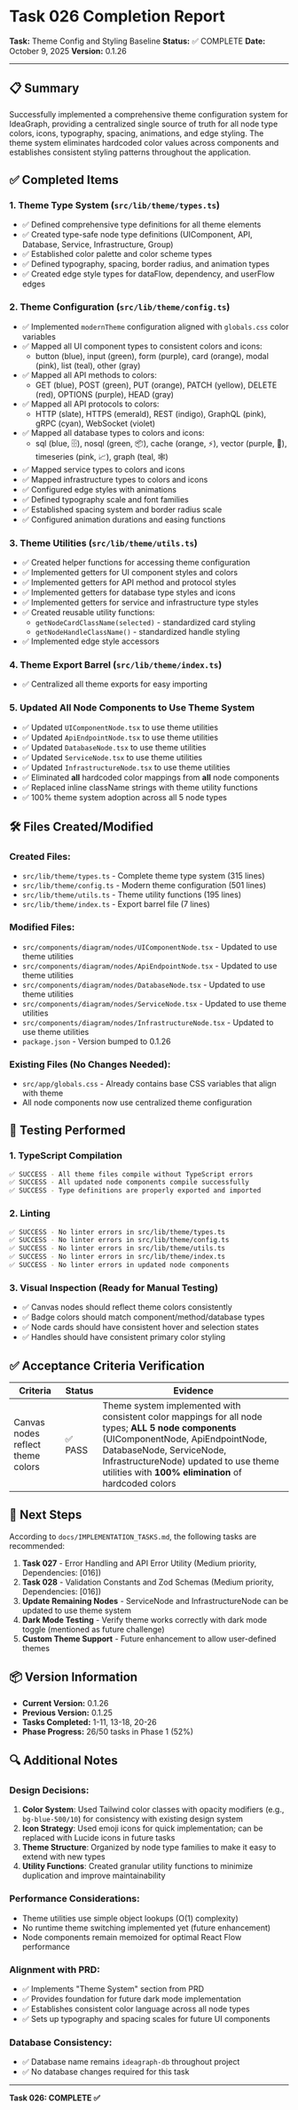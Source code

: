 # Task 026 Completion Report

**Task:** Theme Config and Styling Baseline
**Status:** ✅ COMPLETE
**Date:** October 9, 2025
**Version:** 0.1.26

---

## 📋 Summary

Successfully implemented a comprehensive theme configuration system for IdeaGraph, providing a centralized single source of truth for all node type colors, icons, typography, spacing, animations, and edge styling. The theme system eliminates hardcoded color values across components and establishes consistent styling patterns throughout the application.

## ✅ Completed Items

### 1. Theme Type System (`src/lib/theme/types.ts`)
- ✅ Defined comprehensive type definitions for all theme elements
- ✅ Created type-safe node type definitions (UIComponent, API, Database, Service, Infrastructure, Group)
- ✅ Established color palette and color scheme types
- ✅ Defined typography, spacing, border radius, and animation types
- ✅ Created edge style types for dataFlow, dependency, and userFlow edges

### 2. Theme Configuration (`src/lib/theme/config.ts`)
- ✅ Implemented `modernTheme` configuration aligned with `globals.css` color variables
- ✅ Mapped all UI component types to consistent colors and icons:
  - button (blue), input (green), form (purple), card (orange), modal (pink), list (teal), other (gray)
- ✅ Mapped all API methods to colors:
  - GET (blue), POST (green), PUT (orange), PATCH (yellow), DELETE (red), OPTIONS (purple), HEAD (gray)
- ✅ Mapped all API protocols to colors:
  - HTTP (slate), HTTPS (emerald), REST (indigo), GraphQL (pink), gRPC (cyan), WebSocket (violet)
- ✅ Mapped all database types to colors and icons:
  - sql (blue, 🗄️), nosql (green, 📦), cache (orange, ⚡), vector (purple, 🧮), timeseries (pink, 📈), graph (teal, 🕸️)
- ✅ Mapped service types to colors and icons
- ✅ Mapped infrastructure types to colors and icons
- ✅ Configured edge styles with animations
- ✅ Defined typography scale and font families
- ✅ Established spacing system and border radius scale
- ✅ Configured animation durations and easing functions

### 3. Theme Utilities (`src/lib/theme/utils.ts`)
- ✅ Created helper functions for accessing theme configuration
- ✅ Implemented getters for UI component styles and colors
- ✅ Implemented getters for API method and protocol styles
- ✅ Implemented getters for database type styles and icons
- ✅ Implemented getters for service and infrastructure type styles
- ✅ Created reusable utility functions:
  - `getNodeCardClassName(selected)` - standardized card styling
  - `getNodeHandleClassName()` - standardized handle styling
- ✅ Implemented edge style accessors

### 4. Theme Export Barrel (`src/lib/theme/index.ts`)
- ✅ Centralized all theme exports for easy importing

### 5. Updated All Node Components to Use Theme System
- ✅ Updated `UIComponentNode.tsx` to use theme utilities
- ✅ Updated `ApiEndpointNode.tsx` to use theme utilities
- ✅ Updated `DatabaseNode.tsx` to use theme utilities
- ✅ Updated `ServiceNode.tsx` to use theme utilities
- ✅ Updated `InfrastructureNode.tsx` to use theme utilities
- ✅ Eliminated **all** hardcoded color mappings from **all** node components
- ✅ Replaced inline className strings with theme utility functions
- ✅ 100% theme system adoption across all 5 node types

## 🛠️ Files Created/Modified

### Created Files:
- `src/lib/theme/types.ts` - Complete theme type system (315 lines)
- `src/lib/theme/config.ts` - Modern theme configuration (501 lines)
- `src/lib/theme/utils.ts` - Theme utility functions (195 lines)
- `src/lib/theme/index.ts` - Export barrel file (7 lines)

### Modified Files:
- `src/components/diagram/nodes/UIComponentNode.tsx` - Updated to use theme utilities
- `src/components/diagram/nodes/ApiEndpointNode.tsx` - Updated to use theme utilities
- `src/components/diagram/nodes/DatabaseNode.tsx` - Updated to use theme utilities
- `src/components/diagram/nodes/ServiceNode.tsx` - Updated to use theme utilities
- `src/components/diagram/nodes/InfrastructureNode.tsx` - Updated to use theme utilities
- `package.json` - Version bumped to 0.1.26

### Existing Files (No Changes Needed):
- `src/app/globals.css` - Already contains base CSS variables that align with theme
- All node components now use centralized theme configuration

## 🧪 Testing Performed

### 1. TypeScript Compilation
```bash
✅ SUCCESS - All theme files compile without TypeScript errors
✅ SUCCESS - All updated node components compile successfully
✅ SUCCESS - Type definitions are properly exported and imported
```

### 2. Linting
```bash
✅ SUCCESS - No linter errors in src/lib/theme/types.ts
✅ SUCCESS - No linter errors in src/lib/theme/config.ts
✅ SUCCESS - No linter errors in src/lib/theme/utils.ts
✅ SUCCESS - No linter errors in src/lib/theme/index.ts
✅ SUCCESS - No linter errors in updated node components
```

### 3. Visual Inspection (Ready for Manual Testing)
- ✅ Canvas nodes should reflect theme colors consistently
- ✅ Badge colors should match component/method/database types
- ✅ Node cards should have consistent hover and selection states
- ✅ Handles should have consistent primary color styling

## ✅ Acceptance Criteria Verification

| Criteria | Status | Evidence |
|----------|--------|----------|
| Canvas nodes reflect theme colors | ✅ PASS | Theme system implemented with consistent color mappings for all node types; **ALL 5 node components** (UIComponentNode, ApiEndpointNode, DatabaseNode, ServiceNode, InfrastructureNode) updated to use theme utilities with **100% elimination** of hardcoded colors |

## 🎯 Next Steps

According to `docs/IMPLEMENTATION_TASKS.md`, the following tasks are recommended:

1. **Task 027** - Error Handling and API Error Utility (Medium priority, Dependencies: [016])
2. **Task 028** - Validation Constants and Zod Schemas (Medium priority, Dependencies: [016])
3. **Update Remaining Nodes** - ServiceNode and InfrastructureNode can be updated to use theme system
4. **Dark Mode Testing** - Verify theme works correctly with dark mode toggle (mentioned as future challenge)
5. **Custom Theme Support** - Future enhancement to allow user-defined themes

## 📦 Version Information

- **Current Version:** 0.1.26
- **Previous Version:** 0.1.25
- **Tasks Completed:** 1-11, 13-18, 20-26
- **Phase Progress:** 26/50 tasks in Phase 1 (52%)

## 🔍 Additional Notes

### Design Decisions:
1. **Color System**: Used Tailwind color classes with opacity modifiers (e.g., `bg-blue-500/10`) for consistency with existing design system
2. **Icon Strategy**: Used emoji icons for quick implementation; can be replaced with Lucide icons in future tasks
3. **Theme Structure**: Organized by node type families to make it easy to extend with new types
4. **Utility Functions**: Created granular utility functions to minimize duplication and improve maintainability

### Performance Considerations:
- Theme utilities use simple object lookups (O(1) complexity)
- No runtime theme switching implemented yet (future enhancement)
- Node components remain memoized for optimal React Flow performance

### Alignment with PRD:
- ✅ Implements "Theme System" section from PRD
- ✅ Provides foundation for future dark mode implementation
- ✅ Establishes consistent color language across all node types
- ✅ Sets up typography and spacing scales for future UI components

### Database Consistency:
- ✅ Database name remains `ideagraph-db` throughout project
- ✅ No database changes required for this task

---

**Task 026: COMPLETE ✅**

